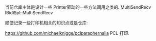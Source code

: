 
当前仓库主体是设计一些 Printer驱动的一些方法调用之类的.
MultiSendRecv
IBidiSpl::MultiSendRecv




顺便记录一些打印机相关的知识点或是仓库:


https://github.com/michaelknigge/pclparaphernalia PCL 打印.
